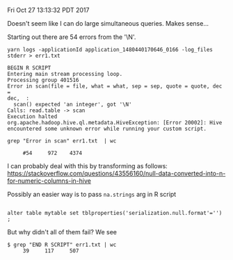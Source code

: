 Fri Oct 27 13:13:32 PDT 2017

Doesn't seem like I can do large simultaneous queries. Makes
sense...

Starting out there are 54 errors from the '\N'.

```
yarn logs -applicationId application_1480440170646_0166 -log_files stderr > err1.txt

BEGIN R SCRIPT
Entering main stream processing loop.
Processing group 401516
Error in scan(file = file, what = what, sep = sep, quote = quote, dec =
dec,  :
  scan() expected 'an integer', got '\N'
Calls: read.table -> scan
Execution halted
org.apache.hadoop.hive.ql.metadata.HiveException: [Error 20002]: Hive
encountered some unknown error while running your custom script.
 
grep "Error in scan" err1.txt  | wc

     #54     972    4374
```

I can probably deal with this by transforming as follows:
https://stackoverflow.com/questions/43556160/null-data-converted-into-n-for-numeric-columns-in-hive

Possibly an easier way is to pass `na.strings` arg in R script

```

alter table mytable set tblproperties('serialization.null.format'='')
;

```

But why didn't all of them fail? We see 

```
$ grep "END R SCRIPT" err1.txt | wc
     39     117     507
```
